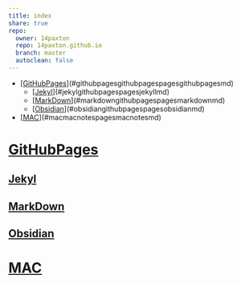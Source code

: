 ```yaml
---  
title: index  
share: true  
repo:  
  owner: 14paxton  
  repo: 14paxton.github.io  
  branch: master  
  autoclean: false  
---  
```

  
- [[GitHubPages](./GithubPages/Pages/GitHubPages.md)](#githubpagesgithubpagespagesgithubpagesmd)  
	- [[Jekyl](./GithubPages/Pages/Jekyll.md)](#jekylgithubpagespagesjekyllmd)  
	- [[MarkDown](./GithubPages/Pages/MarkDown.md)](#markdowngithubpagespagesmarkdownmd)  
	- [[Obsidian](./GithubPages/Pages/Obsidian.md)](#obsidiangithubpagespagesobsidianmd)  
- [[MAC](./MacNotes/Pages/MacNotes.md)](#macmacnotespagesmacnotesmd)  
  
# [GitHubPages](./GithubPages/Pages/GitHubPages.md)  
## [Jekyl](./GithubPages/Pages/Jekyll.md)  
## [MarkDown](./GithubPages/Pages/MarkDown.md)  
## [Obsidian](./GithubPages/Pages/Obsidian.md)  
  
# [MAC](./MacNotes/Pages/MacNotes.md)